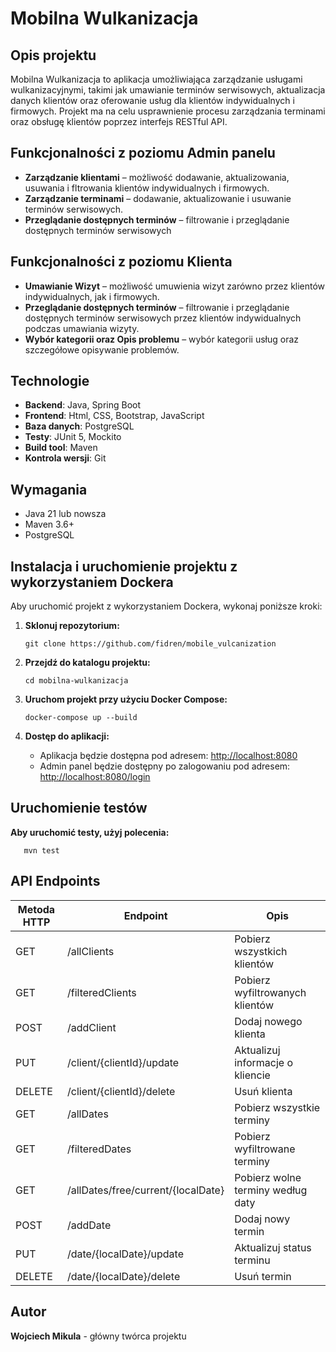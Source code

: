 # Mobilna Wulkanizacja

## Opis projektu
Mobilna Wulkanizacja to aplikacja umożliwiająca zarządzanie usługami wulkanizacyjnymi, takimi jak umawianie terminów serwisowych, aktualizacja danych klientów oraz oferowanie usług dla klientów indywidualnych i firmowych. Projekt ma na celu usprawnienie procesu zarządzania terminami oraz obsługę klientów poprzez interfejs RESTful API.

## Funkcjonalności z poziomu Admin panelu
- **Zarządzanie klientami** – możliwość dodawanie, aktualizowania, usuwania i fltrowania klientów indywidualnych i firmowych.
- **Zarządzanie terminami** – dodawanie, aktualizowanie i usuwanie terminów serwisowych.
- **Przeglądanie dostępnych terminów** – filtrowanie i przeglądanie dostępnych terminów serwisowych

## Funkcjonalności z poziomu Klienta
- **Umawianie Wizyt** – możliwość umuwienia wizyt zarówno przez klientów indywidualnych, jak i firmowych.
- **Przeglądanie dostępnych terminów** – filtrowanie i przeglądanie dostępnych terminów serwisowych przez klientów indywidualnych podczas umawiania wizyty.
- **Wybór kategorii oraz Opis problemu** – wybór kategorii usług oraz szczegółowe opisywanie problemów.

## Technologie
- **Backend**: Java, Spring Boot
- **Frontend**: Html, CSS, Bootstrap, JavaScript
- **Baza danych**: PostgreSQL
- **Testy**: JUnit 5, Mockito
- **Build tool**: Maven
- **Kontrola wersji**: Git

## Wymagania
- Java 21 lub nowsza
- Maven 3.6+ 
- PostgreSQL

## Instalacja i uruchomienie projektu z wykorzystaniem Dockera

Aby uruchomić projekt z wykorzystaniem Dockera, wykonaj poniższe kroki:

1. **Sklonuj repozytorium:**
    ```
    git clone https://github.com/fidren/mobile_vulcanization
    ```

2. **Przejdź do katalogu projektu:**
    ```
    cd mobilna-wulkanizacja
    ```

3. **Uruchom projekt przy użyciu Docker Compose:**
    ```
    docker-compose up --build
    ```

4. **Dostęp do aplikacji:**
   - Aplikacja będzie dostępna pod adresem: [http://localhost:8080](http://localhost:8080)
   - Admin panel będzie dostępny po zalogowaniu pod adresem: [http://localhost:8080/login](http://localhost:8080/login)

## Uruchomienie testów
**Aby uruchomić testy, użyj polecenia:**
 ```
    mvn test

 ```

## API Endpoints
| Metoda HTTP | Endpoint | Opis |
| --- | --- | --- |
| GET |	/allClients | Pobierz wszystkich klientów |
| GET |	/filteredClients | Pobierz wyfiltrowanych klientów |
| POST | /addClient |	Dodaj nowego klienta |
| PUT	| /client/{clientId}/update |	Aktualizuj informacje o kliencie |
| DELETE | /client/{clientId}/delete |	Usuń klienta |
| GET |	/allDates | Pobierz wszystkie terminy |
| GET |	/filteredDates | Pobierz wyfiltrowane terminy |
| GET |	/allDates/free/current/{localDate} | Pobierz wolne terminy według daty |
| POST | /addDate | Dodaj nowy termin |
| PUT | /date/{localDate}/update | Aktualizuj status terminu |
| DELETE | /date/{localDate}/delete | Usuń termin |

## Autor
**Wojciech Mikula** - główny twórca projektu

